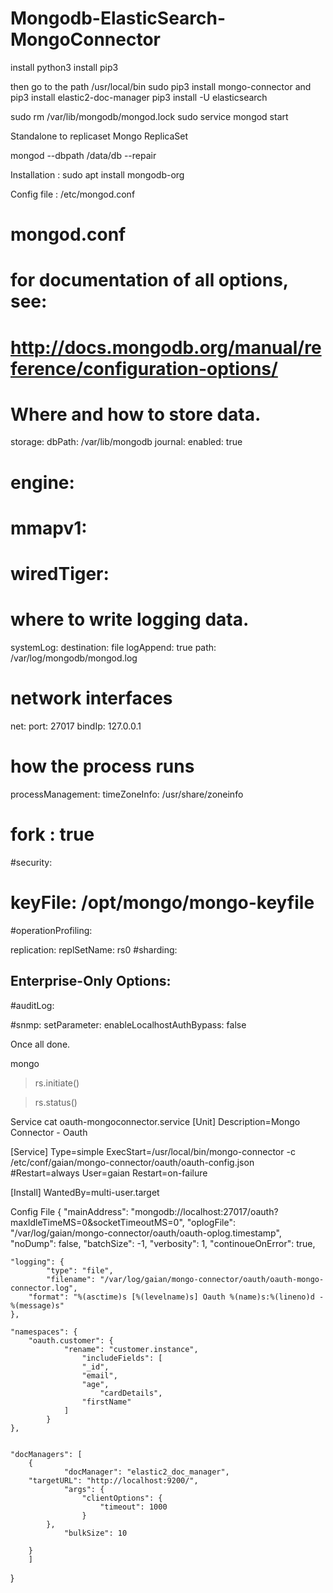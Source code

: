 # Mongodb-ElasticSearch-MongoConnector
install python3
install pip3

then go to the path /usr/local/bin
sudo pip3 install mongo-connector
and pip3 install elastic2-doc-manager
pip3 install -U elasticsearch

sudo rm /var/lib/mongodb/mongod.lock
sudo service mongod start


Standalone to replicaset
Mongo ReplicaSet

mongod --dbpath /data/db --repair


Installation :
sudo apt install mongodb-org

Config file : /etc/mongod.conf
# mongod.conf

# for documentation of all options, see:
#   http://docs.mongodb.org/manual/reference/configuration-options/

# Where and how to store data.
storage:
  dbPath: /var/lib/mongodb
  journal:
    enabled: true
#  engine:
#  mmapv1:
#  wiredTiger:

# where to write logging data.
systemLog:
  destination: file
  logAppend: true
  path: /var/log/mongodb/mongod.log

# network interfaces
net:
  port: 27017
  bindIp: 127.0.0.1


# how the process runs
processManagement:
  timeZoneInfo: /usr/share/zoneinfo
#  fork : true

#security:
#  keyFile: /opt/mongo/mongo-keyfile

#operationProfiling:

replication:
   replSetName: rs0
#sharding:

## Enterprise-Only Options:

#auditLog:

#snmp:
setParameter:
   enableLocalhostAuthBypass: false


Once all done.

mongo
> rs.initiate()

> rs.status()



Service 
 cat oauth-mongoconnector.service 
[Unit]
Description=Mongo Connector - Oauth

[Service]
Type=simple
ExecStart=/usr/local/bin/mongo-connector -c /etc/conf/gaian/mongo-connector/oauth/oauth-config.json
#Restart=always
User=gaian
Restart=on-failure


[Install]
WantedBy=multi-user.target


Config File
{
	"mainAddress": "mongodb://localhost:27017/oauth?maxIdleTimeMS=0&socketTimeoutMS=0",
	"oplogFile": "/var/log/gaian/mongo-connector/oauth/oauth-oplog.timestamp",
	"noDump": false,
	"batchSize": -1,
	"verbosity": 1,
	"continoueOnError": true,

	"logging": {
        	"type": "file",
        	"filename": "/var/log/gaian/mongo-connector/oauth/oauth-mongo-connector.log",
		"format": "%(asctime)s [%(levelname)s] Oauth %(name)s:%(lineno)d - %(message)s"
	},

	"namespaces": {
		"oauth.customer": {
       			"rename": "customer.instance",
              		"includeFields": [
        			"_id",
        			"email",
        			"age",
                		"cardDetails",
        			"firstName"
      			]
    		}
	},


	"docManagers": [
        {
            	"docManager": "elastic2_doc_manager",
   		"targetURL": "http://localhost:9200/",
            	"args": {
              		"clientOptions": {
                		"timeout": 1000
              		}
        	},
            	"bulkSize": 10
		
        }
    	]
}
